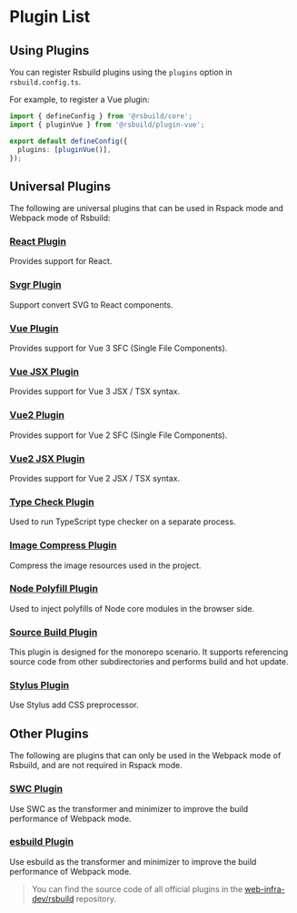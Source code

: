 # Plugin List

## Using Plugins

You can register Rsbuild plugins using the `plugins` option in `rsbuild.config.ts`.

For example, to register a Vue plugin:

```ts title="rsbuild.config.ts"
import { defineConfig } from '@rsbuild/core';
import { pluginVue } from '@rsbuild/plugin-vue';

export default defineConfig({
  plugins: [pluginVue()],
});
```

## Universal Plugins

The following are universal plugins that can be used in Rspack mode and Webpack mode of Rsbuild:

### [React Plugin](/plugins/list/plugin-react.html)

Provides support for React.

### [Svgr Plugin](/plugins/list/plugin-svgr.html)

Support convert SVG to React components.

### [Vue Plugin](/plugins/list/plugin-vue.html)

Provides support for Vue 3 SFC (Single File Components).

### [Vue JSX Plugin](/plugins/list/plugin-vue-jsx.html)

Provides support for Vue 3 JSX / TSX syntax.

### [Vue2 Plugin](/plugins/list/plugin-vue2.html)

Provides support for Vue 2 SFC (Single File Components).

### [Vue2 JSX Plugin](/plugins/list/plugin-vue2-jsx.html)

Provides support for Vue 2 JSX / TSX syntax.

### [Type Check Plugin](/plugins/list/plugin-type-check.html)

Used to run TypeScript type checker on a separate process.

### [Image Compress Plugin](/plugins/list/plugin-image-compress.html)

Compress the image resources used in the project.

### [Node Polyfill Plugin](/plugins/list/plugin-node-polyfill.html)

Used to inject polyfills of Node core modules in the browser side.

### [Source Build Plugin](/plugins/list/plugin-source-build.html)

This plugin is designed for the monorepo scenario. It supports referencing source code from other subdirectories and performs build and hot update.

### [Stylus Plugin](/plugins/list/plugin-stylus.html)

Use Stylus add CSS preprocessor.

## Other Plugins

The following are plugins that can only be used in the Webpack mode of Rsbuild, and are not required in Rspack mode.

### [SWC Plugin](/plugins/list/plugin-swc.html)

Use SWC as the transformer and minimizer to improve the build performance of Webpack mode.

### [esbuild Plugin](/plugins/list/plugin-esbuild.html)

Use esbuild as the transformer and minimizer to improve the build performance of Webpack mode.

> You can find the source code of all official plugins in the [web-infra-dev/rsbuild](https://github.com/web-infra-dev/rsbuild) repository.
